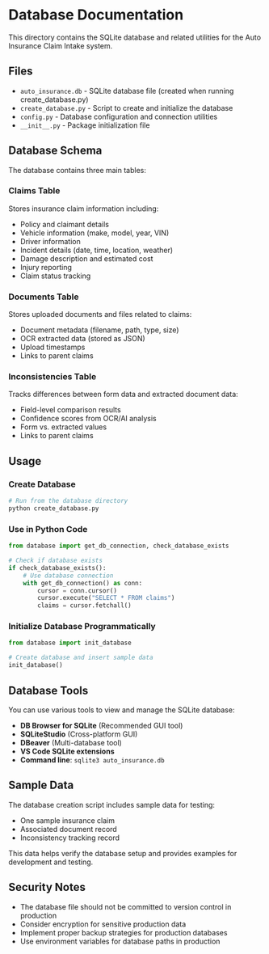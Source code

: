 # Database Documentation

This directory contains the SQLite database and related utilities for the Auto Insurance Claim Intake system.

## Files

- `auto_insurance.db` - SQLite database file (created when running create_database.py)
- `create_database.py` - Script to create and initialize the database
- `config.py` - Database configuration and connection utilities
- `__init__.py` - Package initialization file

## Database Schema

The database contains three main tables:

### Claims Table
Stores insurance claim information including:
- Policy and claimant details
- Vehicle information (make, model, year, VIN)
- Driver information
- Incident details (date, time, location, weather)
- Damage description and estimated cost
- Injury reporting
- Claim status tracking

### Documents Table
Stores uploaded documents and files related to claims:
- Document metadata (filename, path, type, size)
- OCR extracted data (stored as JSON)
- Upload timestamps
- Links to parent claims

### Inconsistencies Table
Tracks differences between form data and extracted document data:
- Field-level comparison results
- Confidence scores from OCR/AI analysis
- Form vs. extracted values
- Links to parent claims

## Usage

### Create Database
```bash
# Run from the database directory
python create_database.py
```

### Use in Python Code
```python
from database import get_db_connection, check_database_exists

# Check if database exists
if check_database_exists():
    # Use database connection
    with get_db_connection() as conn:
        cursor = conn.cursor()
        cursor.execute("SELECT * FROM claims")
        claims = cursor.fetchall()
```

### Initialize Database Programmatically
```python
from database import init_database

# Create database and insert sample data
init_database()
```

## Database Tools

You can use various tools to view and manage the SQLite database:

- **DB Browser for SQLite** (Recommended GUI tool)
- **SQLiteStudio** (Cross-platform GUI)
- **DBeaver** (Multi-database tool)
- **VS Code SQLite extensions**
- **Command line**: `sqlite3 auto_insurance.db`

## Sample Data

The database creation script includes sample data for testing:
- One sample insurance claim
- Associated document record
- Inconsistency tracking record

This data helps verify the database setup and provides examples for development and testing.

## Security Notes

- The database file should not be committed to version control in production
- Consider encryption for sensitive production data
- Implement proper backup strategies for production databases
- Use environment variables for database paths in production
